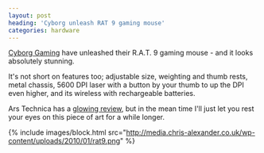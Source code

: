 ```yaml
---
layout: post
heading: 'Cyborg unleash RAT 9 gaming mouse'
categories: hardware
---
```


[Cyborg Gaming](http://cyborggaming.com/) have unleashed their R.A.T. 9 gaming mouse - and it looks absolutely stunning.

It's not short on features too; adjustable size, weighting and thumb rests, metal chassis, 5600 DPI laser with a button by your thumb to up the DPI even higher, and its wireless with rechargeable batteries.

Ars Technica has a [glowing review](http://arstechnica.com/gaming/news/2010/01/rat-9-mouse-long-on-features-michael-bay-good-looks.ars), but in the mean time I'll just let you rest your eyes on this piece of art for a while longer.

{% include images/block.html src="http://media.chris-alexander.co.uk/wp-content/uploads/2010/01/rat9.png" %}